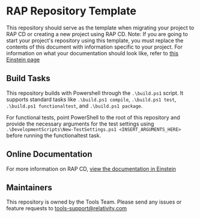 # RAP Repository Template

This repository should serve as the template when migrating your project to RAP CD or creating a new project using RAP CD.
Note: If you are going to start your project's repository using this template, you must replace the contents of this document with information specific to your project. For information on what your documentation should look like, refer to [this Einstein page](https://einstein.kcura.com/x/RglUB)

## Build Tasks

This repository builds with Powershell through the `.\build.ps1` script. 
It supports standard tasks like `.\build.ps1 compile`, `.\build.ps1 test`, `.\build.ps1 functionaltest`, and `.\build.ps1 package`.

For functional tests, point PowerShell to the root of this repository and provide the necessary arguments for the test settings using `.\DevelopmentScripts\New-TestSettings.ps1 <INSERT_ARGUMENTS_HERE>` before running the functionaltest task.


## Online Documentation

For more information on RAP CD, [view the documentation in Einstein](https://einstein.kcura.com/x/hRkFCQ)

## Maintainers

This repository is owned by the Tools Team. Please send any issues or feature requests to tools-support@relativity.com